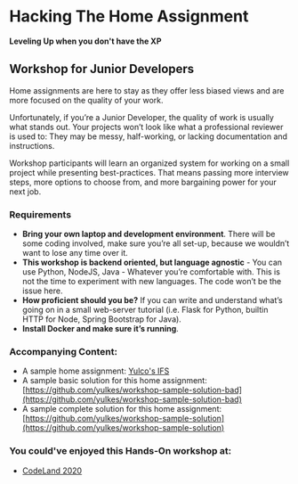 # Hacking The Home Assignment
**Leveling Up when you don't have the XP**

## Workshop for Junior Developers

Home assignments are here to stay as they offer less biased views and are more focused on the quality of your work.

Unfortunately, if you’re a Junior Developer, the quality of work is usually what stands out. Your projects won’t look like what a professional reviewer is used to: They may be messy, half-working, or lacking documentation and instructions.

Workshop participants will learn an organized system for working on a small project while presenting best-practices. That means passing more interview steps, more options to choose from, and more bargaining power for your next job.

### Requirements
* **Bring your own laptop and development environment**. There will be some coding involved, make sure you’re all set-up, because we wouldn’t want to lose any time over it.
* **This workshop is backend oriented, but language agnostic** - You can use Python, NodeJS, Java - Whatever you’re comfortable with. This is not the time to experiment with new languages. The code won’t be the issue here.
* **How proficient should you be?** If you can write and understand what’s going on in a small web-server tutorial (i.e. Flask for Python, builtin HTTP for Node, Spring Bootstrap for Java).
* **Install Docker and make sure it’s running**.

### Accompanying Content:
* A sample home assignment: [Yulco's IFS](SampleHomeAssignment.md)
* A sample basic solution for this home assignment: [https://github.com/yulkes/workshop-sample-solution-bad](https://github.com/yulkes/workshop-sample-solution-bad)
* A sample complete solution for this home assignment: [https://github.com/yulkes/workshop-sample-solution](https://github.com/yulkes/workshop-sample-solution)

### You could've enjoyed this Hands-On workshop at:
* [CodeLand 2020](https://codelandconf.com/workshops/eyal-yavor/)
